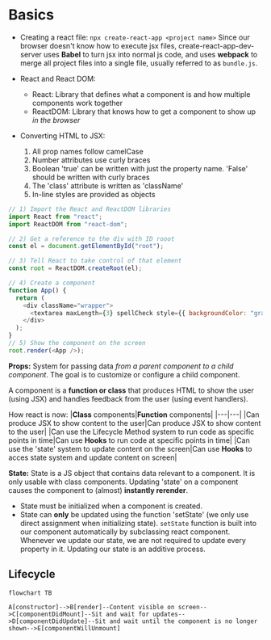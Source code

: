 # Basics

- Creating a react file: `npx create-react-app <project name>`
  Since our browser doesn't know how to execute jsx files, create-react-app-dev-server uses **Babel** to turn jsx into normal js code, and uses **webpack** to merge all project files into a single file, usually referred to as `bundle.js`.

- React and React DOM:

  - React: Library that defines what a component is and how multiple components work together
  - ReactDOM: Library that knows how to get a component to show up _in the browser_

- Converting HTML to JSX:
  1.  All prop names follow camelCase
  2.  Number attributes use curly braces
  3.  Boolean 'true' can be written with just the property name. 'False' should be written with curly braces
  4.  The 'class' attribute is written as 'className'
  5.  In-line styles are provided as objects

```js
// 1) Import the React and ReactDOM libraries
import React from "react";
import ReactDOM from "react-dom";

// 2) Get a reference to the div with ID rooot
const el = document.getElementById("root");

// 3) Tell React to take control of that element
const root = ReactDOM.createRoot(el);

// 4) Create a component
function App() {
  return (
    <div className="wrapper">
      <textarea maxLength={3} spellCheck style={{ backgroundColor: "gray" }} />
    </div>
  );
}
// 5) Show the component on the screen
root.render(<App />);
```

**Props:**
System for passing data _from a parent component to a child component_. The goal is to customize or configure a child component.

A component is a **function or class** that produces HTML to show the user (using JSX) and handles feedback from the user (using event handlers).

How react is now:
|**Class** components|**Function** components|
|---|---|
|Can produce JSX to show content to the user|Can produce JSX to show content to the user|
|Can use the Lifecycle Method system to run code as specific points in time|Can use **Hooks** to run code at specific points in time|
|Can use the 'state' system to update content on the screen|Can use **Hooks** to acces state system and update content on screen|

**State:**
State is a JS object that contains data relevant to a component. It is only usable with class components. Updating 'state' on a component causes the component to (almost) **instantly rerender**.

- State must be initialized when a component is created.
- State can **only** be updated using the function 'setState' (we only use direct assignment when initializing state). `setState` function is built into our component automatically by subclassing react component. Whenever we update our state, we are not required to update every property in it. Updating our state is an additive process.

## Lifecycle

```mermaid
flowchart TB

A[constructor]-->B[render]--Content visible on screen-->C[componentDidMount]--Sit and wait for updates-->D[componentDidUpdate]--Sit and wait until the component is no longer shown-->E[componentWillUnmount]

```
